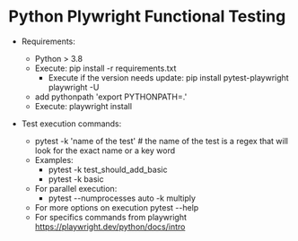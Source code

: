 # Python Plywright Functional Testing
- Requirements:
    - Python > 3.8
    - Execute: pip install -r requirements.txt
        - Execute if the version needs update: pip install pytest-playwright playwright -U
    - add pythonpath 'export PYTHONPATH=.'
    - Execute: playwright install

- Test execution commands:
    - pytest -k 'name of the test' # the name of the test is a regex that will look for the exact name or a key word
    - Examples:
        - pytest -k test_should_add_basic
        - pytest -k basic
    - For parallel execution:
        - pytest --numprocesses auto -k multiply
    - For more options on execution pytest --help
    - For specifics commands from playwright https://playwright.dev/python/docs/intro
